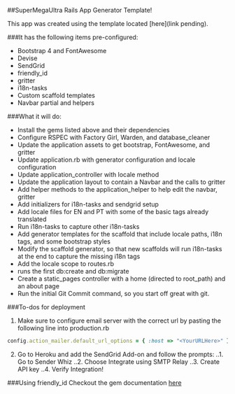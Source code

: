 ##SuperMegaUltra Rails App Generator Template!

This app was created using the template located [here](link pending).

###It has the following items pre-configured:
* Bootstrap 4 and FontAwesome
* Devise
* SendGrid
* friendly_id
* gritter
* i18n-tasks
* Custom scaffold templates
* Navbar partial and helpers

###What it will do:
* Install the gems listed above and their dependencies
* Configure RSPEC with Factory Girl, Warden, and database_cleaner
* Update the application assets to get bootstrap, FontAwesome, and gritter
* Update application.rb with generator configuration and locale configuration
* Update application_controller with locale method
* Update the application layout to contain a Navbar and the calls to gritter
* Add helper methods to the application_helper to help edit the navbar, gritter
* Add initializers for i18n-tasks and sendgrid setup
* Add locale files for EN and PT with some of the basic tags already translated
* Run i18n-tasks to capture other i18n-tasks
* Add generator templates for the scaffold that include locale paths, i18n tags, and some bootstrap styles
* Modify the scaffold generator, so that new scaffolds will run i18n-tasks at the end to capture the missing i18n tags
* Add the locale scope to routes.rb
* runs the first db:create and db:migrate
* Create a static_pages controller with a home (directed to root_path) and an about page
* Run the initial Git Commit command, so you start off great with git.

###To-dos for deployment

1. Make sure to configure email server with the correct url by pasting the following line into production.rb
```ruby
config.action_mailer.default_url_options = { :host => "<YourURLHere>" }
```

2. Go to Heroku and add the SendGrid Add-on and follow the prompts:
..1. Go to Sender Whiz
..2. Choose Integrate using SMTP Relay
..3. Create API key
..4. Verify Integration!

###Using friendly_id
Checkout the gem documentation [here](https://github.com/norman/friendly_id)
